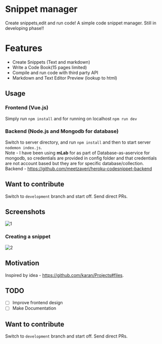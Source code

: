 # Snippet manager
Create snippets,edit and run code! A simple code snippet manager. Still in developing phase!!

# Features
- Create Snippets (Text and markdown)
- Write a Code Book(15 pages limited)
- Compile and run code with third party API
- Markdown and Text Editor Preview (lookup to html)

## Usage

### Frontend (Vue.js)
Simply run 
`npm install` and for running on localhost `npm run dev`

### Backend (Node.js and Mongodb for database)
Switch to server directory, and run `npm install` and then to start server `nodemon index.js`.</br>
Note - I have been using <b>mLab</b> for as part of Database-as-aservice for mongodb, so credentials are provided in config folder and that credentials are not account based but they are for specific database/collection. Backend - https://github.com/meetzaveri/heroku-codesnippet-backend


## Want to contribute
Switch to `development` branch and start off. Send direct PRs.

## Screenshots
![1](https://i.imgur.com/lzyHVVU.png)

### Creating a snippet
![2](https://i.imgur.com/FVrfth6.png)


## Motivation
Inspired by idea - https://github.com/karan/Projects#files.

## TODO
- [ ] Improve frontend design
- [ ] Make Documentation

## Want to contribute
Switch to `development` branch and start off. Send direct PRs.
